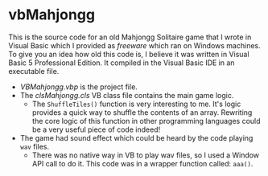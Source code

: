 # vbMahjongg
This is the source code for an old Mahjongg Solitaire game that I wrote in Visual Basic which I provided as *freeware* which ran on Windows machines. 
To give you an idea how old this code is, I believe it was written in Visual Basic 5 Professional Edition. It compiled in the Visual Basic IDE in an executable file.

- *VBMahjongg.vbp* is the project file.
- The *clsMahjongg.cls* VB class file contains the main game logic.
  - The `ShuffleTiles()` function is very interesting to me. It's logic provides a quick way to shuffle the contents of an array. Rewriting the core logic of this function in other programming languages could be a very useful piece of code indeed!
- The game had sound effect which could be heard by the code playing `wav` files.
  - There was no native way in VB to play wav files, so I used a Window API call to do it. This code was in a wrapper function called: `aaa()`.
